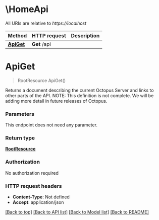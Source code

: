 # \HomeApi

All URIs are relative to *https://localhost*

Method | HTTP request | Description
------------- | ------------- | -------------
[**ApiGet**](HomeApi.md#ApiGet) | **Get** /api | 


# **ApiGet**
> RootResource ApiGet()



Returns a document describing the current Octopus Server and links to other parts of the API.  NOTE: This definition is not complete. We will be adding more detail in future releases of Octopus.


### Parameters
This endpoint does not need any parameter.

### Return type

[**RootResource**](RootResource.md)

### Authorization

No authorization required

### HTTP request headers

 - **Content-Type**: Not defined
 - **Accept**: application/json

[[Back to top]](#) [[Back to API list]](../README.md#documentation-for-api-endpoints) [[Back to Model list]](../README.md#documentation-for-models) [[Back to README]](../README.md)

